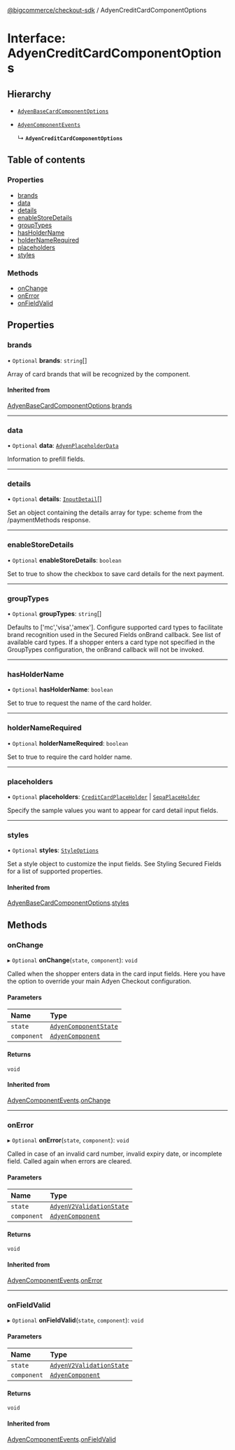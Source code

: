 [@bigcommerce/checkout-sdk](../README.md) / AdyenCreditCardComponentOptions

# Interface: AdyenCreditCardComponentOptions

## Hierarchy

- [`AdyenBaseCardComponentOptions`](AdyenBaseCardComponentOptions.md)

- [`AdyenComponentEvents`](AdyenComponentEvents.md)

  ↳ **`AdyenCreditCardComponentOptions`**

## Table of contents

### Properties

- [brands](AdyenCreditCardComponentOptions.md#brands)
- [data](AdyenCreditCardComponentOptions.md#data)
- [details](AdyenCreditCardComponentOptions.md#details)
- [enableStoreDetails](AdyenCreditCardComponentOptions.md#enablestoredetails)
- [groupTypes](AdyenCreditCardComponentOptions.md#grouptypes)
- [hasHolderName](AdyenCreditCardComponentOptions.md#hasholdername)
- [holderNameRequired](AdyenCreditCardComponentOptions.md#holdernamerequired)
- [placeholders](AdyenCreditCardComponentOptions.md#placeholders)
- [styles](AdyenCreditCardComponentOptions.md#styles)

### Methods

- [onChange](AdyenCreditCardComponentOptions.md#onchange)
- [onError](AdyenCreditCardComponentOptions.md#onerror)
- [onFieldValid](AdyenCreditCardComponentOptions.md#onfieldvalid)

## Properties

### brands

• `Optional` **brands**: `string`[]

Array of card brands that will be recognized by the component.

#### Inherited from

[AdyenBaseCardComponentOptions](AdyenBaseCardComponentOptions.md).[brands](AdyenBaseCardComponentOptions.md#brands)

___

### data

• `Optional` **data**: [`AdyenPlaceholderData`](AdyenPlaceholderData.md)

Information to prefill fields.

___

### details

• `Optional` **details**: [`InputDetail`](InputDetail.md)[]

Set an object containing the details array for type: scheme from
the /paymentMethods response.

___

### enableStoreDetails

• `Optional` **enableStoreDetails**: `boolean`

Set to true to show the checkbox to save card details for the next payment.

___

### groupTypes

• `Optional` **groupTypes**: `string`[]

Defaults to ['mc','visa','amex']. Configure supported card types to
facilitate brand recognition used in the Secured Fields onBrand callback.
See list of available card types. If a shopper enters a card type not
specified in the GroupTypes configuration, the onBrand callback will not be invoked.

___

### hasHolderName

• `Optional` **hasHolderName**: `boolean`

Set to true to request the name of the card holder.

___

### holderNameRequired

• `Optional` **holderNameRequired**: `boolean`

Set to true to require the card holder name.

___

### placeholders

• `Optional` **placeholders**: [`CreditCardPlaceHolder`](CreditCardPlaceHolder.md) \| [`SepaPlaceHolder`](SepaPlaceHolder.md)

Specify the sample values you want to appear for card detail input fields.

___

### styles

• `Optional` **styles**: [`StyleOptions`](StyleOptions.md)

Set a style object to customize the input fields. See Styling Secured Fields
for a list of supported properties.

#### Inherited from

[AdyenBaseCardComponentOptions](AdyenBaseCardComponentOptions.md).[styles](AdyenBaseCardComponentOptions.md#styles)

## Methods

### onChange

▸ `Optional` **onChange**(`state`, `component`): `void`

Called when the shopper enters data in the card input fields.
Here you have the option to override your main Adyen Checkout configuration.

#### Parameters

| Name | Type |
| :------ | :------ |
| `state` | [`AdyenComponentState`](../README.md#adyencomponentstate) |
| `component` | [`AdyenComponent`](AdyenComponent.md) |

#### Returns

`void`

#### Inherited from

[AdyenComponentEvents](AdyenComponentEvents.md).[onChange](AdyenComponentEvents.md#onchange)

___

### onError

▸ `Optional` **onError**(`state`, `component`): `void`

Called in case of an invalid card number, invalid expiry date, or
 incomplete field. Called again when errors are cleared.

#### Parameters

| Name | Type |
| :------ | :------ |
| `state` | [`AdyenV2ValidationState`](AdyenV2ValidationState.md) |
| `component` | [`AdyenComponent`](AdyenComponent.md) |

#### Returns

`void`

#### Inherited from

[AdyenComponentEvents](AdyenComponentEvents.md).[onError](AdyenComponentEvents.md#onerror)

___

### onFieldValid

▸ `Optional` **onFieldValid**(`state`, `component`): `void`

#### Parameters

| Name | Type |
| :------ | :------ |
| `state` | [`AdyenV2ValidationState`](AdyenV2ValidationState.md) |
| `component` | [`AdyenComponent`](AdyenComponent.md) |

#### Returns

`void`

#### Inherited from

[AdyenComponentEvents](AdyenComponentEvents.md).[onFieldValid](AdyenComponentEvents.md#onfieldvalid)
